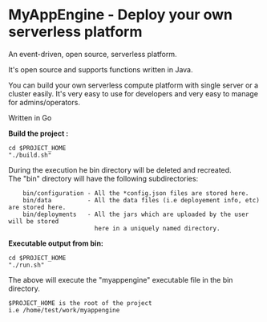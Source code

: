 # MyAppEngine - Deploy your own serverless platform
An event-driven, open source, serverless platform.

It's open source and supports functions written in Java. 

You can build your own serverless compute platform with single server or a cluster easily. 
It's very easy to use for developers and very easy to manage for admins/operators.

Written in Go

<b>Build the project :</b>
    
    cd $PROJECT_HOME
    "./build.sh"
   
   During the execution he bin directory will be deleted and recreated.\
   The "bin" directory will have the following subdirectories:

        bin/configuration - All the *config.json files are stored here.
        bin/data          - All the data files (i.e deployement info, etc) are stored here.
        bin/deployments   - All the jars which are uploaded by the user will be stored
                            here in a uniquely named directory.

<b>Executable output from bin:</b>

    cd $PROJECT_HOME
    "./run.sh"
     
  The above will execute the "myappengine" executable file in the bin directory.
    
    $PROJECT_HOME is the root of the project 
    i.e /home/test/work/myappengine